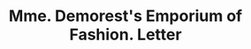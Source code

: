 ---
doi: 10.7916/D8FR17PW
date_other: '1860'
date_other_textual: 1860-1869
form: correspondence
genre:
- Letters (correspondence)
name:
- Mme. Demorest's Emporium of Fashion
object_in_context_url: https://biggert.cul.columbia.edu/items/view/ave_biggert_01071
subject_hierarchical_geographic:
- New York, New York, United States
subject_name:
- Mme. Demorest's Emporium of Fashion
title: Mme. Demorest's Emporium of Fashion. Letter
sort_title: Mme. Demorest's Emporium of Fashion. Letter
call_number: ave_biggert_01071
coordinates:
- 40.71277777777778,-74.00583333333333
pid: ave_biggert_01071
identifiers: ave_biggert_01071
thumbnail: https://derivativo-1.library.columbia.edu/iiif/2/ldpd:344336/full/!256,256/0/native.jpg
permalink: /biggert/ave_biggert_01071/
layout: iiif-image-page
---